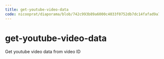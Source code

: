```yaml
---
title: get-youtube-video-data
code: nicooprat/diaporama/blob/742c993b89a6000c4033f0752db7dc14fafad9a7/src/lambda/video.js
---
```


# get-youtube-video-data

Get youtube video data from video ID
